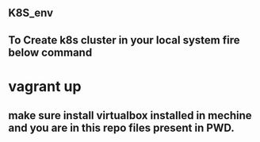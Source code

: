 ## K8S_env
## To Create k8s cluster in your local system fire below command

# vagrant up

## make sure install virtualbox installed in mechine and you are in this repo files present in PWD.

